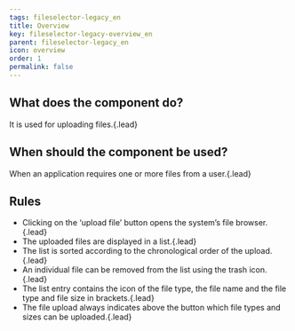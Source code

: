 ```yaml
---
tags: fileselector-legacy_en
title: Overview
key: fileselector-legacy-overview_en
parent: fileselector-legacy_en
icon: overview
order: 1
permalink: false  
---
```


## What does the component do?
It is used for uploading files.{.lead}

## When should the component be used?
When an application requires one or more files from a user.{.lead}

## Rules 
* Clicking on the ‘upload file’ <sbb-link variant="inline" href="/{{page.lang}}/design-system/legacy/components/button">button</sbb-link> opens the system’s file browser.{.lead}
* The uploaded files are displayed in a list.{.lead}
* The list is sorted according to the chronological order of the upload.{.lead}
* An individual file can be removed from the list using the trash icon.{.lead}
* The list entry contains the icon of the file type, the file name and the file type and file size in brackets.{.lead}
* The file upload always indicates above the <sbb-link variant="inline" href="/{{page.lang}}/design-system/legacy/components/button">button</sbb-link> which file types and sizes can be uploaded.{.lead}